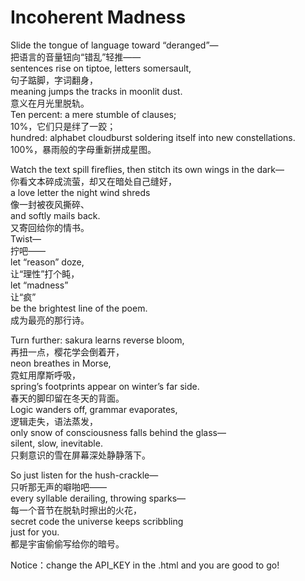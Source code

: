 # Incoherent Madness  

Slide the tongue of language toward “deranged”—  
把语言的音量钮向“错乱”轻推——  
sentences rise on tiptoe, letters somersault,  
句子踮脚，字词翻身，  
meaning jumps the tracks in moonlit dust.  
意义在月光里脱轨。  
Ten percent: a mere stumble of clauses;  
10%，它们只是绊了一跤；  
hundred: alphabet cloudburst soldering itself into new constellations.  
100%，暴雨般的字母重新拼成星图。  

Watch the text spill fireflies, then stitch its own wings in the dark—  
你看文本碎成流萤，却又在暗处自己缝好，  
a love letter the night wind shreds  
像一封被夜风撕碎、  
and softly mails back.  
又寄回给你的情书。  
Twist—  
拧吧——  
let “reason” doze,  
让“理性”打个盹，  
let “madness”  
让“疯”  
be the brightest line of the poem.  
成为最亮的那行诗。  

Turn further: sakura learns reverse bloom,  
再扭一点，樱花学会倒着开，  
neon breathes in Morse,  
霓虹用摩斯呼吸，  
spring’s footprints appear on winter’s far side.  
春天的脚印留在冬天的背面。  
Logic wanders off, grammar evaporates,  
逻辑走失，语法蒸发，  
only snow of consciousness falls behind the glass—  
silent, slow, inevitable.  
只剩意识的雪在屏幕深处静静落下。  

So just listen for the hush-crackle—  
只听那无声的噼啪吧——  
every syllable derailing, throwing sparks—  
每一个音节在脱轨时擦出的火花，  
secret code the universe keeps scribbling  
just for you.  
都是宇宙偷偷写给你的暗号。  

Notice：change the API_KEY in the .html and you are good to go!
